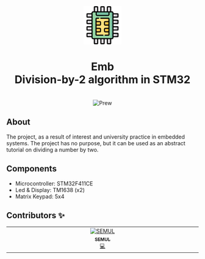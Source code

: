 <div align="center">
  <img
    src="./public/logo.png"
    alt="Logo"
    width="100"
    height="100"/>
  <h1>Emb</br>Division-by-2 algorithm in STM32</h1>
  </br>
  <img
    src="./public/preview.gif"
    alt="Prew"
    width="406"
    height="720"/>
  </br>
</div>

## About

The project, as a result of interest and university practice in embedded systems. The project has no purpose, but it can be used as an abstract tutorial on dividing a number by two.

## Components

* Microcontroller: STM32F411CE
* Led & Display: TM1638 (x2)
* Matrix Keypad: 5x4

## Contributors ✨

<!-- ALL-CONTRIBUTORS-LIST:START -->
<!-- markdownlint-disable -->
<table>
  <tbody>
    <tr>
      <td align="center" valign="top" width="14.28%"><a href="https://github.com/quesoon"><img src="https://avatars.githubusercontent.com/u/90800616?v=4?s=100" width="100px;" alt="SEMUL"/><br /><sub><b>SEMUL</b></sub></a><br /><a href="https://github.com/quesoon/emb/commits?author=quesoon" title="Code">💻</a></td>
    </tr>
  </tbody>
</table>

<!-- markdownlint-restore -->
<!-- ALL-CONTRIBUTORS-LIST:END -->